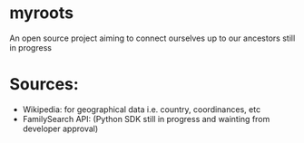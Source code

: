 # myroots
An open source project aiming to connect ourselves up to our ancestors still in progress

# Sources:
* Wikipedia: for geographical data i.e. country, coordinances, etc
* FamilySearch API: (Python SDK still in progress and wainting from developer approval)
